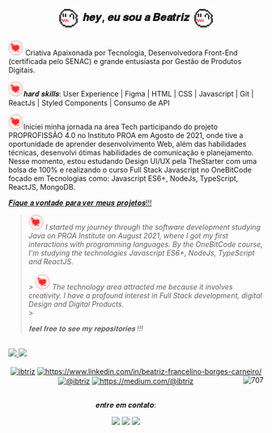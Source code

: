 ## <p align="center"><img align="center" alt="Bea-GifNome" height="45" src="img/boo.gif"> 𝒉𝒆𝒚, 𝒆𝒖 𝒔𝒐𝒖 𝒂 𝑩𝒆𝒂𝒕𝒓𝒊𝒛 <img align="center" alt="Bea-GifNome" height="45" src="img/boo.gif"></p>

<p><img alt="•" height="30" src="img/707_Heart.png"> Criativa Apaixonada por Tecnologia, Desenvolvedora Front-End (certificada pelo SENAC) e grande entusiasta por Gestão de Produtos Digitais. </p>
<p><img alt="•" height="30" src="img/707_Heart.png">𝒉𝒂𝒓𝒅 𝒔𝒌𝒊𝒍𝒍𝒔: User Experience | Figma | HTML | CSS | Javascript | Git | ReactJs | Styled Components | Consumo de API </p>
<p><img alt="•" height="30" src="img/707_Heart.png">Iniciei minha jornada na área Tech participando do projeto PROPROFISSÃO 4.0 no Instituto PROA em Agosto de 2021, onde tive a oportunidade de aprender desenvolvimento Web, além das habilidades técnicas, desenvolvi ótimas habilidades de comunicação e planejamento. Nesse momento, estou estudando Design UI/UX pela TheStarter com uma bolsa de 100% e realizando o curso Full Stack Javascript no OneBitCode focado em Tecnologias como: Javascript ES6+, NodeJs, TypeScript, ReactJS, MongoDB.</p>

<a href="https://github.com/ibtriz?tab=repositories"> 𝑭𝒊𝒒𝒖𝒆 𝒂 𝒗𝒐𝒏𝒕𝒂𝒅𝒆 𝒑𝒂𝒓𝒂 𝒗𝒆𝒓 𝒎𝒆𝒖𝒔 𝒑𝒓𝒐𝒋𝒆𝒕𝒐𝒔!!!</a>

> <img alt="•" height="30" src="img/707_Heart.png"> _I started my journey through the software development studying Java on PROA Institute on August 2021, where I got my first interactions with programming languages. By the OneBitCode course, I'm studying the technologies Javascript ES6+, NodeJs, TypeScript and ReactJS. <br><br> > <img alt="•" height="30" src="img/707_Heart.png"> The technology area attracted me because it involves creativity. I have a profound interest in Full Stack development, digital Design and Digital Products._ <br> > _<p>𝐟𝐞𝐞𝐥 𝐟𝐫𝐞𝐞 𝐭𝐨 𝐬𝐞𝐞 𝐦𝐲 𝐫𝐞𝐩𝐨𝐬𝐢𝐭𝐨𝐫𝐢𝐞𝐬 !!!</p>_

##

  <div>
  <a href="https://github.com/ibtriz">
  <img height="180em" src="https://github-readme-stats.vercel.app/api/top-langs/?username=ibtriz&layout=compact&langs_count=7&theme=rose_pine"/>
  <img height="180em" src="https://github-readme-stats.vercel.app/api?username=ibtriz&show_icons=true&theme=rose_pine&include_all_commits=true&count_private=true"/>
</div>
<br>
<div style="display: inline_block" align="center">
<a href="https://dev.to/ibtriz" target="blank"><img align="center" src="https://raw.githubusercontent.com/rahuldkjain/github-profile-readme-generator/master/src/images/icons/Social/devto.svg" alt="ibtriz" height="30" width="40" /></a>
<a href="https://www.linkedin.com/in/beatriz-francelino-borges-carneiro/" target="blank"><img align="center" src="https://raw.githubusercontent.com/rahuldkjain/github-profile-readme-generator/master/src/images/icons/Social/linked-in-alt.svg" alt="https://www.linkedin.com/in/beatriz-francelino-borges-carneiro/" height="30" width="40" /></a>
<a href="https://hashnode.com/@ibtriz" target="blank"><img align="center" src="https://raw.githubusercontent.com/rahuldkjain/github-profile-readme-generator/master/src/images/icons/Social/hashnode.svg" alt="@ibtriz" height="30" width="40" /></a>
<a href="https://medium.com/@ibtriz" target="blank"><img align="center" src="https://raw.githubusercontent.com/rahuldkjain/github-profile-readme-generator/master/src/images/icons/Social/medium.svg" alt="https://medium.com/@ibtriz" height="30" width="40" /></a>
<img align="right" height="179" alt="707" src="https://64.media.tumblr.com/161fe8b55c60bc79dd05d7f9be27ee2b/95757ed8e45eba00-03/s640x960/efd98e66df051028b2cb729ffe4f64982c75fb7b.gifv">

 </div>
  
  ##
<p align="center"> 𝒆𝒏𝒕𝒓𝒆 𝒆𝒎 𝒄𝒐𝒏𝒕𝒂𝒕𝒐:</p>
 
 <div align="center">
  <a href="mailto:beatriz.fbcarneiro@gmail.com"><img height="30" src="https://img.shields.io/badge/Gmail-F22727?style=for-the-badge&logo=Gmail&logoColor=FFFFFF" target="_blank"></a>
  <a href="https://www.linkedin.com/in/beatriz-francelino-borges-carneiro/" target="_blank"> <img height="30" src="https://img.shields.io/badge/-Linkedin-F22727?style=for-the-badge&logo=Linkedin&logoColor=FFFFFF&link=https://www.linkedin.com/in/beatriz-francelino-borges-carneiro/" target="_blank"></a> 
    <a href="https://discord.com/ibtriz#6329"><img height="30" src="https://img.shields.io/badge/Discord-F22727?style=for-the-badge&logo=Discord&logoColor=FFFFFF" target="_blank"></a>
</div> 
<!-- ![Snake animation](https://github.com/ibtriz/ibtriz/blob/output/github-contribution-grid-snake.svg) -->

